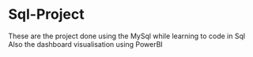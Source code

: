 # Sql-Project
These are the project done using the MySql while learning to code in Sql
Also the dashboard visualisation using PowerBI
